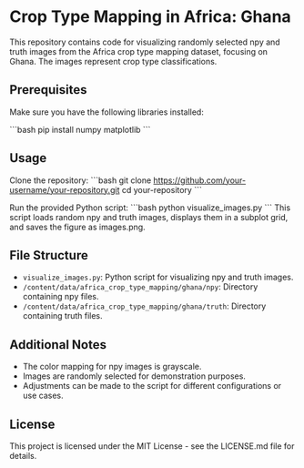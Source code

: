 # Crop Type Mapping in Africa: Ghana

This repository contains code for visualizing randomly selected npy and truth images from the Africa crop type mapping dataset, focusing on Ghana. The images represent crop type classifications.

## Prerequisites

Make sure you have the following libraries installed:

\`\`\`bash
pip install numpy matplotlib
\`\`\`

## Usage

Clone the repository:
\`\`\`bash
git clone https://github.com/your-username/your-repository.git
cd your-repository
\`\`\`

Run the provided Python script:
\`\`\`bash
python visualize_images.py
\`\`\`
This script loads random npy and truth images, displays them in a subplot grid, and saves the figure as images.png.

## File Structure

- `visualize_images.py`: Python script for visualizing npy and truth images.
- `/content/data/africa_crop_type_mapping/ghana/npy`: Directory containing npy files.
- `/content/data/africa_crop_type_mapping/ghana/truth`: Directory containing truth files.

## Additional Notes

- The color mapping for npy images is grayscale.
- Images are randomly selected for demonstration purposes.
- Adjustments can be made to the script for different configurations or use cases.

## License

This project is licensed under the MIT License - see the LICENSE.md file for details.
